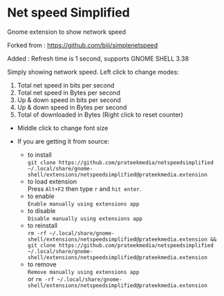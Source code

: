 # Net speed Simplified
Gnome extension to show network speed

Forked from : https://github.com/biji/simplenetspeed

Added : Refresh time is 1 second, supports GNOME SHELL 3.38

Simply showing network speed. Left click to change modes:

1. Total net speed in bits per second
1. Total net speed in Bytes per second
1. Up & down speed in bits per second
1. Up & down speed in Bytes per second
1. Total of downloaded in Bytes (Right click to reset counter)

* Middle click to change font size

* If you are getting it from source:
    - to install  
    ```git clone https://github.com/prateekmedia/netspeedsimplified ~/.local/share/gnome-shell/extensions/netspeedsimplified@prateekmedia.extension```
    - to load extension  
       Press ```Alt+F2``` then type ```r``` and ```hit enter```.
    - to enable  
    ```Enable manually using extensions app```
    - to disable  
    ```Disable manually using extensions app```
    - to reinstall  
    ```rm -rf ~/.local/share/gnome-shell/extensions/netspeedsimplified@prateekmedia.extension && git clone https://github.com/prateekmedia/netspeedsimplified ~/.local/share/gnome-shell/extensions/netspeedsimplified@prateekmedia.extension```
    - to remove  
    ```Remove manually using extensions app```  
    or
    ```rm -rf ~/.local/share/gnome-shell/extensions/netspeedsimplified@prateekmedia.extension```  
